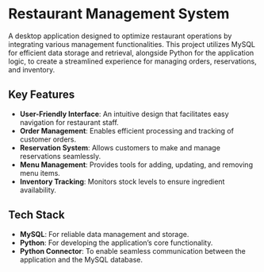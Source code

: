 # Restaurant Management System

A desktop application designed to optimize restaurant operations by integrating various management functionalities. This project utilizes MySQL for efficient data storage and retrieval, alongside Python for the application logic, to create a streamlined experience for managing orders, reservations, and inventory.

## Key Features

- **User-Friendly Interface**: An intuitive design that facilitates easy navigation for restaurant staff.
- **Order Management**: Enables efficient processing and tracking of customer orders.
- **Reservation System**: Allows customers to make and manage reservations seamlessly.
- **Menu Management**: Provides tools for adding, updating, and removing menu items.
- **Inventory Tracking**: Monitors stock levels to ensure ingredient availability.

## Tech Stack

- **MySQL**: For reliable data management and storage.
- **Python**: For developing the application’s core functionality.
- **Python Connector**: To enable seamless communication between the application and the MySQL database.
